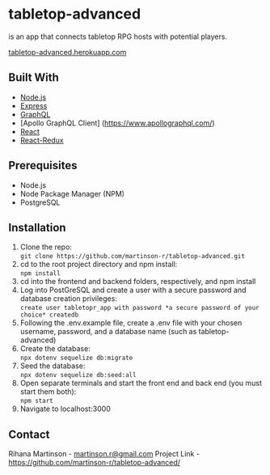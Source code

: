 # tabletop-advanced
is an app that connects tabletop RPG hosts with potential players.

[tabletop-advanced.herokuapp.com](https://tabletop-advanced.herokuapp.com/)

## Built With
* [Node.js](https://nodejs.org/en/)
* [Express](https://expressjs.com/)
* [GraphQL](https://graphql.org/)
* [Apollo GraphQL Client] (https://www.apollographql.com/)
* [React](https://reactjs.org/)
* [React-Redux](https://react-redux.js.org/)

## Prerequisites
* Node.js
* Node Package Manager (NPM)
* PostgreSQL

## Installation
1. Clone the repo:<br />
`git clone https://github.com/martinson-r/tabletop-advanced.git`
1. cd to the root project directory and npm install:<br />
`npm install`
1. cd into the frontend and backend folders, respectively, and npm install
1. Log into PostGreSQL and create a user with a secure password and database creation privileges:<br />
`create user tabletopr_app with password *a secure password of your choice* createdb`
1. Following the .env.example file, create a .env file with your chosen username, password, and a database name (such as tabletop-advanced)
1. Create the database:<br />
`npx dotenv sequelize db:migrate`
1. Seed the database:<br />
`npx dotenv sequelize db:seed:all`
1. Open separate terminals and start the front end and back end (you must start them both):<br />
`npm start`
1. Navigate to localhost:3000

## Contact
Rihana Martinson - martinson.r@gmail.com
Project Link - https://github.com/martinson-r/tabletop-advanced/
